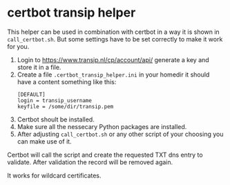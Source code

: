 # certbot transip helper
This helper can be used in combination with certbot in a way it is shown in `call_certbot.sh`. But some settings have to be set correctly to make it work for you.

1. Login to https://www.transip.nl/cp/account/api/ generate a key and store it in a file.
2. Create a file `.certbot_transip_helper.ini` in your homedir it should have a content something like this:
   ```
   [DEFAULT]
   login = transip_username
   keyfile = /some/dir/transip.pem
   ```
3. Certbot shoult be installed.
4. Make sure all the nessecary Python packages are installed.
5. After adjusting `call_certbot.sh` or any other script of your choosing you can make use of it.

Certbot will call the script and create the requested TXT dns entry to validate. After validation the record will be removed again.

It works for wildcard certificates.
